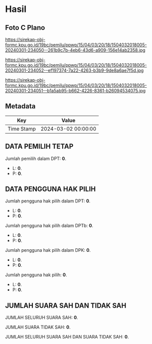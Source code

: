 # Hasil

## Foto C Plano

https://sirekap-obj-formc.kpu.go.id/19bc/pemilu/ppwp/15/04/03/20/18/1504032018005-20240301-234050--261b9c7b-4eb6-43d6-a909-156e14ab2358.jpg

https://sirekap-obj-formc.kpu.go.id/19bc/pemilu/ppwp/15/04/03/20/18/1504032018005-20240301-234052--ef197374-7a22-4263-b3b9-9de8a6ae7f5d.jpg

https://sirekap-obj-formc.kpu.go.id/19bc/pemilu/ppwp/15/04/03/20/18/1504032018005-20240301-234051--b1a5ab95-b662-4226-8361-b26094534075.jpg


## Metadata

| Key        | Value               |
| ---------- | ------------------- |
| Time Stamp | 2024-03-02 00:00:00 |


## DATA PEMILIH TETAP

Jumlah pemilih dalam DPT: **0**.
 * L: **0**.
 * P: **0**.

## DATA PENGGUNA HAK PILIH

Jumlah pengguna hak pilih dalam DPT: **0**.
 * L: **0**.
 * P: **0**.

Jumlah pengguna hak pilih dalam DPTb: **0**.
 * L: **0**.
 * P: **0**.

Jumlah pengguna hak pilih dalam DPK: **0**.
 * L: **0**.
 * P: **0**.

Jumlah pengguna hak pilih: **0**.
 * L: **0**.
 * P: **0**.

## JUMLAH SUARA SAH DAN TIDAK SAH

JUMLAH SELURUH SUARA SAH: **0**.

JUMLAH SUARA TIDAK SAH: **0**.

JUMLAH SELURUH SUARA SAH DAN SUARA TIDAK SAH: **0**.


